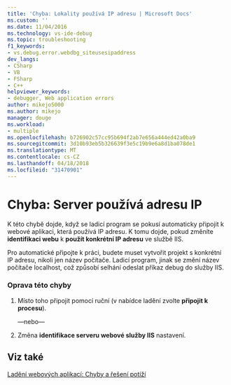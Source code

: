 ```yaml
---
title: 'Chyba: Lokality používá IP adresu | Microsoft Docs'
ms.custom: ''
ms.date: 11/04/2016
ms.technology: vs-ide-debug
ms.topic: troubleshooting
f1_keywords:
- vs.debug.error.webdbg_siteusesipaddress
dev_langs:
- CSharp
- VB
- FSharp
- C++
helpviewer_keywords:
- debugger, Web application errors
author: mikejo5000
ms.author: mikejo
manager: douge
ms.workload:
- multiple
ms.openlocfilehash: b726902c57cc95b694f2ab7e656a444ed42a0ba9
ms.sourcegitcommit: 3d10b93eb5b326639f3e5c19b9e6a8d1ba078de1
ms.translationtype: MT
ms.contentlocale: cs-CZ
ms.lasthandoff: 04/18/2018
ms.locfileid: "31470901"
---
```

# <a name="error-site-uses-ip-address"></a>Chyba: Server používá adresu IP
K této chybě dojde, když se ladicí program se pokusí automaticky připojit k webové aplikaci, která používá IP adresu. K tomu dojde, pokud změníte **identifikaci webu** k **použít konkrétní IP adresu** ve službě IIS.  
  
 Pro automatické připojte k práci, budete muset vytvořit projekt s konkrétní IP adresu, nikoli jen název počítače. Ladicí program, jinak se změní název počítače localhost, což způsobí selhání odeslat příkaz debug do služby IIS.  
  
### <a name="to-correct-this-error"></a>Oprava této chyby  
  
1.  Místo toho připojit pomocí ruční (v nabídce ladění zvolte **připojit k procesu**).  
  
     —nebo—  
  
2.  Změna **identifikace serveru webové služby IIS** nastavení.  
  
## <a name="see-also"></a>Viz také  
 [Ladění webových aplikací: Chyby a řešení potíží](../debugger/debugging-web-applications-errors-and-troubleshooting.md)